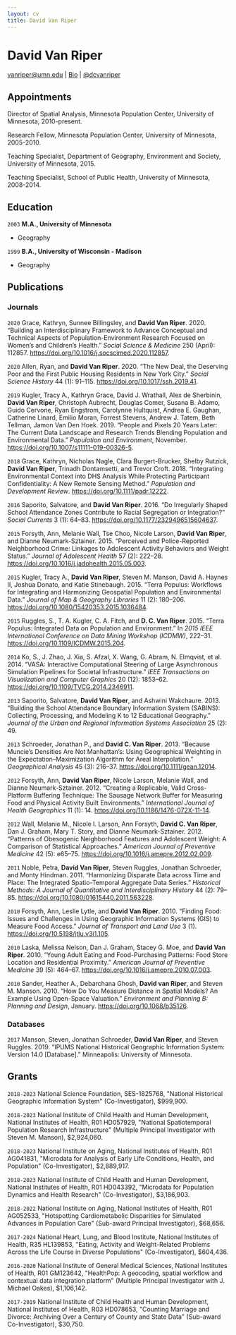 ```yaml
---
layout: cv
title: David Van Riper
---
```

# David Van Riper

<div id="webaddress">
<a href="vanriper@umn.edu">vanriper@umn.edu</a>
| <a href="https://pop.umn.edu/staff/dave-van-riper">Bio</a>
| <a href="https://twitter.com/dcvanriper">@dcvanriper</a> 
</div>


## Appointments

Director of Spatial Analysis, Minnesota Population Center, University of Minnesota, 2010-present.

Research Fellow, Minnesota Population Center, University of Minnesota, 2005-2010.

Teaching Specialist, Department of Geography, Environment and Society, University of Minnesota, 2015.

Teaching Specialist, School of Public Health, University of Minnesota, 2008-2014.

## Education

`2003`
__M.A., University of Minnesota__

- Geography

`1999`
__B.A., University of Wisconsin - Madison__

- Geography


## Publications

<!-- A list is also available [online](https://scholar.google.com/citations?user=-RlIzb0AAAAJ&hl=en) -->

### Journals

`2020`
Grace, Kathryn, Sunnee Billingsley, and __David Van Riper__. 2020. “Building an Interdisciplinary Framework to Advance Conceptual and Technical Aspects of Population-Environment Research Focused on Women’s and Children’s Health.” _Social Science & Medicine_ 250 (April): 112857. https://doi.org/10.1016/j.socscimed.2020.112857.

`2020`
Allen, Ryan, and __David Van Riper__. 2020. “The New Deal, the Deserving Poor and the First Public Housing Residents in New York City.” _Social Science History_ 44 (1): 91–115. https://doi.org/10.1017/ssh.2019.41.

`2019`
Kugler, Tracy A., Kathryn Grace, David J. Wrathall, Alex de Sherbinin, __David Van Riper__, Christoph Aubrecht, Douglas Comer, Susana B. Adamo, Guido Cervone, Ryan Engstrom, Carolynne Hultquist, Andrea E. Gaughan, Catherine Linard, Emilio Moran, Forrest Stevens, Andrew J. Tatem, Beth Tellman, Jamon Van Den Hoek. 2019. “People and Pixels 20 Years Later: The Current Data Landscape and Research Trends Blending Population and Environmental Data.” _Population and Environment_, November. https://doi.org/10.1007/s11111-019-00326-5.

`2018`
Grace, Kathryn, Nicholas Nagle, Clara Burgert-Brucker, Shelby Rutzick, __David Van Riper__, Trinadh Dontamsetti, and Trevor Croft. 2018. “Integrating Environmental Context into DHS Analysis While Protecting Participant Confidentiality: A New Remote Sensing Method.” _Population and Development Review_. https://doi.org/10.1111/padr.12222.

`2016`
Saporito, Salvatore, and __David Van Riper__. 2016. “Do Irregularly Shaped School Attendance Zones Contribute to Racial Segregation or Integration?” _Social Currents_ 3 (1): 64–83. https://doi.org/10.1177/2329496515604637.

`2015`
Forsyth, Ann, Melanie Wall, Tse Choo, Nicole Larson, __David Van Riper__, and Dianne Neumark-Sztainer. 2015. “Perceived and Police-Reported Neighborhood Crime: Linkages to Adolescent Activity Behaviors and Weight Status.” _Journal of Adolescent Health_ 57 (2): 222–28. https://doi.org/10.1016/j.jadohealth.2015.05.003.

`2015`
Kugler, Tracy A., __David Van Riper__, Steven M. Manson, David A. Haynes II, Joshua Donato, and Katie Stinebaugh. 2015. “Terra Populus: Workflows for Integrating and Harmonizing Geospatial Population and Environmental Data.” _Journal of Map & Geography Libraries_ 11 (2): 180–206. https://doi.org/10.1080/15420353.2015.1036484.

`2015`
Ruggles, S., T. A. Kugler, C. A. Fitch, and __D. C. Van Riper__. 2015. “Terra Populus: Integrated Data on Population and Environment.” In _2015 IEEE International Conference on Data Mining Workshop (ICDMW)_, 222–31. https://doi.org/10.1109/ICDMW.2015.204.

`2014`
Ko, S., J. Zhao, J. Xia, S. Afzal, X. Wang, G. Abram, N. Elmqvist, et al. 2014. “VASA: Interactive Computational Steering of Large Asynchronous Simulation Pipelines for Societal Infrastructure.” _IEEE Transactions on Visualization and Computer Graphics_ 20 (12): 1853–62. https://doi.org/10.1109/TVCG.2014.2346911.

`2013`
Saporito, Salvatore, __David Van Riper__, and Ashwini Wakchaure. 2013. “Building the School Attendance Boundary Information System (SABINS): Collecting, Processing, and Modeling K to 12 Educational Geography.” _Journal of the Urban and Regional Information Systems Association_ 25 (2): 49.

`2013`
Schroeder, Jonathan P., and __David C. Van Riper__. 2013. “Because Muncie’s Densities Are Not Manhattan’s: Using Geographical Weighting in the Expectation–Maximization Algorithm for Areal Interpolation.” _Geographical Analysis_ 45 (3): 216–37. https://doi.org/10.1111/gean.12014.

`2012`
Forsyth, Ann, __David Van Riper__, Nicole Larson, Melanie Wall, and Dianne Neumark-Sztainer. 2012. “Creating a Replicable, Valid Cross-Platform Buffering Technique: The Sausage Network Buffer for Measuring Food and Physical Activity Built Environments.” _International Journal of Health Geographics_ 11 (1): 14. https://doi.org/10.1186/1476-072X-11-14.

`2012`
Wall, Melanie M., Nicole I. Larson, Ann Forsyth, __David C. Van Riper__, Dan J. Graham, Mary T. Story, and Dianne Neumark-Sztainer. 2012. “Patterns of Obesogenic Neighborhood Features and Adolescent Weight: A Comparison of Statistical Approaches.” _American Journal of Preventive Medicine_ 42 (5): e65–75. https://doi.org/10.1016/j.amepre.2012.02.009.

`2011`
Noble, Petra, __David Van Riper__, Steven Ruggles, Jonathan Schroeder, and Monty Hindman. 2011. “Harmonizing Disparate Data across Time and Place: The Integrated Spatio-Temporal Aggregate Data Series.” _Historical Methods: A Journal of Quantitative and Interdisciplinary History_ 44 (2): 79–85. https://doi.org/10.1080/01615440.2011.563228.

`2010`
Forsyth, Ann, Leslie Lytle, and __David Van Riper__. 2010. “Finding Food: Issues and Challenges in Using Geographic Information Systems (GIS) to Measure Food Access.” _Journal of Transport and Land Use_ 3 (1). https://doi.org/10.5198/jtlu.v3i1.105.

`2010`
Laska, Melissa Nelson, Dan J. Graham, Stacey G. Moe, and __David Van Riper__. 2010. “Young Adult Eating and Food-Purchasing Patterns: Food Store Location and Residential Proximity.” _American Journal of Preventive Medicine_ 39 (5): 464–67. https://doi.org/10.1016/j.amepre.2010.07.003.

`2010`
Sander, Heather A., Debarchana Ghosh, __David van Riper__, and Steven M. Manson. 2010. “How Do You Measure Distance in Spatial Models? An Example Using Open-Space Valuation.” _Environment and Planning B: Planning and Design_, January. https://doi.org/10.1068/b35126.

<!---`2003`
McMaster, Robert B., Mark Lindberg, and __David Van Riper__. 2003. “The National Historical Geographic Information System (NHGIS).” In _Proceedings 21st International Cartographic Conference_, 821–828.---> 

### Databases

`2017`
Manson, Steven, Jonathan Schroeder, __David Van Riper__, and Steven Ruggles. 2019. “IPUMS National Historical Geographic Information System: Version 14.0 [Database].” Minneapolis: University of Minnesota.

## Grants

`2018-2023`
National Science Foundation, SES-1825768, "National Historical Geographic Information System" (Co-Investigator), $999,900.


`2018-2023`
National Institute of Child Health and Human Development, National Institutes of Health, R01 HD057929, "National Spatiotemporal Population Research Infrastructure" (Multiple Principal Investigator with Steven M. Manson), $2,924,060.

`2018-2023`
National Institute on Aging, National Institutes of Health, R01 AG041831, "Microdata for Analysis of Early Life Conditions, Health, and Population" (Co-Investigator), $2,889,917.

`2018-2023`
National Institute of Child Health and Human Development, National Institutes of Health, R01 HD043392, "Microdata for Population Dynamics and Health Research" (Co-Investigator), $3,186,903.

`2018-2022`
National Institute on Aging, National Institutes of Health, R01 AG052533, "Hotspotting Cardiometabolic Disparities for Simulated Advances in Population Care" (Sub-award Principal Investigator), $68,656.

`2017-2024`
National Heart, Lung, and Blood Institute, National Institutes of Health, R35 HL139853, "Eating, Activity and Weight-Related Problems Across the Life Course in Diverse Populations" (Co-Investigator), $604,436.

`2016-2020`
National Institute of General Medical Sciences, National Institutes of Health, R01 GM123642,  "HealthPop: A geocoding, spatial workflow and contextual data integration platform" (Multiple Principal Investigator with J. Michael Oakes), $1,106,142.

`2017-2019`
National Institute of Child Health and Human Development, National Institutes of Health, R03 HD078653, "Counting Marriage and Divorce: Archiving Over a Century of County and State Data" (Sub-award Co-Investigator), $30,750.

<!-- ### Footer

Last updated: May 2020 -->


